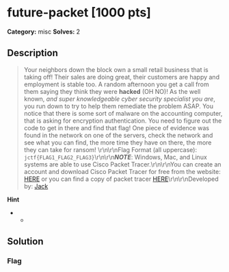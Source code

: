 # future-packet [1000 pts]

**Category:** misc
**Solves:** 2

## Description
>Your neighbors down the block own a small retail business that is taking off! Their sales are doing great, their customers are happy and employment is stable too. A random afternoon you get a call from them saying they think they were **hacked** (OH NO)! As the well known, *and super knowledgeable cyber security specialist you are*, you run down to try to help them remediate the problem ASAP. You notice that there is some sort of malware on the accounting computer, that is asking for encryption authentication. You need to figure out the code to get in there and find that flag! One piece of evidence was found in the network on one of the servers, check the network and see what you can find, the more time they have on there, the more they can take for ransom! \r\n\r\nFlag Format (all uppercase): `jctf{FLAG1_FLAG2_FLAG3}`\r\n\r\n***NOTE***: Windows, Mac, and Linux systems are able to use Cisco Packet Tracer.\r\n\r\nYou can create an account and download Cisco Packet Tracer for free from the website: [HERE](https://www.netacad.com/courses/packet-tracerdownload) or you can find a copy of packet tracer [HERE](https://www.computernetworkingnotes.com/ccna-study-guide/download-packet-tracer-for-windows-and-linux.html)\r\n\r\nDeveloped by: [Jack](https://github.com/JohnZabriskie)

**Hint**
* -

## Solution

### Flag

